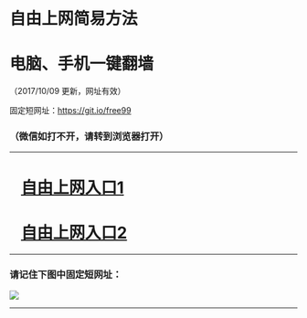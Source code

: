﻿# 自由上网简易方法

# 电脑、手机一键翻墙

（2017/10/09 更新，网址有效）

固定短网址：https://git.io/free99

### （微信如打不开，请转到浏览器打开）


***





# &nbsp;&nbsp; <a href="http://ft442724403.fwq-tz-1001.info/fwqtz01.html?t=100900124127 " target="_blank">自由上网入口1</a>
# &nbsp;&nbsp; <a href="http://ft271930762.fwq-tz-1002.info/fwqtz02.html?t=100900114895 " target="_blank">自由上网入口2</a>
***

### 请记住下图中固定短网址：

<img src="https://s3-us-west-2.amazonaws.com/fwq-1001/yjfq-20170905okok.png" /> 


***

